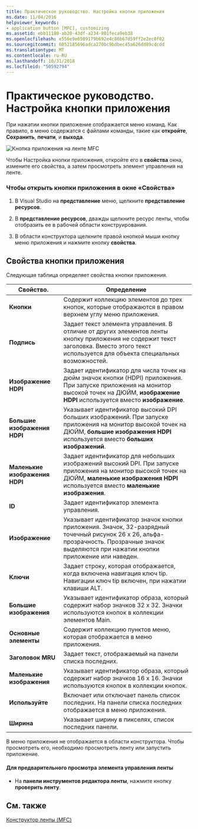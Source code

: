 ```yaml
---
title: Практическое руководство. Настройка кнопки приложения
ms.date: 11/04/2016
helpviewer_keywords:
- application button [MFC], customizing
ms.assetid: ebb11180-ab20-43df-a234-801feca9eb38
ms.openlocfilehash: e556e9e6509179b692e4c86b67d59ff2e2ec0f02
ms.sourcegitcommit: 6052185696adca270bc9bdbec45a626dd89cdcdd
ms.translationtype: MT
ms.contentlocale: ru-RU
ms.lasthandoff: 10/31/2018
ms.locfileid: "50592794"
---
```

# <a name="how-to-customize-the-application-button"></a>Практическое руководство. Настройка кнопки приложения

При нажатии кнопки приложение отображается меню команд. Как правило, в меню содержатся с файлами команды, такие как **откройте**, **Сохранить**, **печати**, и **выхода**.

![Кнопка приложения на ленте MFC](../mfc/media/application_button.png "application_button")

Чтобы Настройка кнопки приложения, откройте его в **свойства** окна, измените его свойства, а затем просмотреть элемент управления на ленте.

### <a name="to-open-the-application-button-in-the-properties-window"></a>Чтобы открыть кнопки приложения в окне «Свойства»

1. В Visual Studio на **представление** меню, щелкните **представление ресурсов**.

1. В **представление ресурсов**, дважды щелкните ресурс ленты, чтобы отобразить ее в рабочей области конструирования.

1. В области конструктора щелкните правой кнопкой мыши кнопку меню приложения и нажмите кнопку **свойства**.

## <a name="application-button-properties"></a>Свойства кнопки приложения

Следующая таблица определяет свойства кнопки приложения.

|Свойство.|Определение|
|--------------|----------------|
|**Кнопки**|Содержит коллекцию элементов до трех кнопок, которые отображаются в правом верхнем углу меню приложения.|
|**Подпись**|Задает текст элемента управления. В отличие от других элементов ленты кнопку приложения не содержит текст заголовка. Вместо этого текст используется для объекта специальных возможностей.|
|**Изображение HDPI**|Задает идентификатор для числа точек на дюйм значок кнопки (HDPI) приложения. При запуске приложения на монитор высокой точек на ДЮЙМ, **изображение HDPI** используется вместо **изображение**.|
|**Большие изображения HDPI**|Указывает идентификатор высокий DPI больших изображений. При запуске приложения на монитор высокой точек на ДЮЙМ, **большие изображения HDPI** используется вместо **больших изображений**.|
|**Маленькие изображения HDPI**|Задает идентификатор для небольших изображений высокий DPI. При запуске приложения на монитор высокой точек на ДЮЙМ, **маленькие изображения HDPI** используется вместо **маленькие изображения**.|
|**ID**|Задает идентификатор элемента управления.|
|**Изображение**|Указывает идентификатор значок кнопки приложения. Значок, 32-разрядный точечный рисунок 26 x 26, альфа-прозрачность. Прозрачные значок выделяются при нажатии кнопки приложение или наведен.|
|**Ключи**|Задает строку, которая отображается, когда включена навигация ключ tip. Навигации ключ tip включен, при нажатии клавиши ALT.|
|**Большие изображения**|Указывает идентификатор образа, который содержит набор значков 32 x 32. Значки используются кнопок в коллекции элементов Main.|
|**Основные элементы**|Содержит коллекцию пунктов меню, которая отображается в меню приложения.|
|**Заголовок MRU**|Задает текст, отображаемый на панели списка последних.|
|**Маленькие изображения**|Указывает идентификатор образа, который содержит набор значков 16 x 16. Значки используются кнопок в коллекции кнопок.|
|**Используйте**|Включает или отключает панель список последних. На панели списка последних отображается в меню приложения.|
|**Ширина**|Указывает ширину в пикселях, список последних панели.|

В меню приложения не отображается в области конструктора. Чтобы просмотреть его, необходимо просмотреть ленту или запустить приложение.

#### <a name="to-preview-the-ribbon-control"></a>Для предварительного просмотра элемента управления ленты

- На **панели инструментов редактора ленты**, нажмите кнопку **проверить ленту**.

## <a name="see-also"></a>См. также

[Конструктор ленты (MFC)](../mfc/ribbon-designer-mfc.md)

